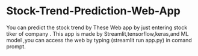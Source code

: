 # Stock-Trend-Prediction-Web-App
You can predict the stock trend by These Web app by just entering stock tiker of company .
This app is made by Streamlit,tensorflow,keras,and ML model ,you can access the web by typing  (streamlit run app.py) in comand prompt.
